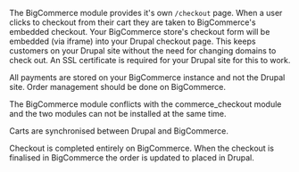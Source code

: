 The BigCommerce module provides it's own `/checkout` page. When a user clicks to checkout from their cart they are taken to BigCommerce's embedded checkout. Your BigCommerce store's checkout form will be embedded (via iframe) into your Drupal checkout page. This keeps customers on your Drupal site without the need for changing domains to check out. An SSL certificate is required for your Drupal site for this to work.

All payments are stored on your BigCommerce instance and not the Drupal site. Order management should be done on BigCommerce.

The BigCommerce module conflicts with the commerce\_checkout module and the two modules can not be installed at the same time.

Carts are synchronised between Drupal and BigCommerce.

Checkout is completed entirely on BigCommerce. When the checkout is finalised in BigCommerce the order is updated to placed in Drupal.
